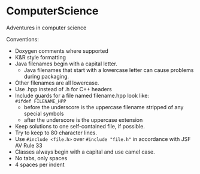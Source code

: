 

ComputerScience
===============

Adventures in computer science  

Conventions:

- Doxygen comments where supported
- K&R style formatting 
- Java filenames begin with a capital letter.
    - Java filenames that start with a lowercase letter can cause problems during
packaging. 
- Other filenames are all lowercase.
- Use .hpp instead of .h for C++ headers
- Include guards for a file named filename.hpp look like:  
    `#ifdef FILENAME_HPP`
    - before the underscore is the uppercase filename stripped of any special symbols 
    - after the underscore is the uppercase extension
- Keep solutions to one self-contained file, if possible.
- Try to keep to 80 character lines. 
- Use `#include <file.h>` over `#include "file.h"` in accordance with JSF AV Rule 33 
- Classes always begin with a capital and use camel case.
- No tabs, only spaces
- 4 spaces per indent
